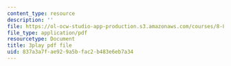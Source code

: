 ```yaml
---
content_type: resource
description: ''
file: https://ol-ocw-studio-app-production.s3.amazonaws.com/courses/8-821-string-theory-and-holographic-duality-fall-2014/837a3a7fae929a5bfac2b483e6eb7a34_gLYwLyeE8oU.pdf
file_type: application/pdf
resourcetype: Document
title: 3play pdf file
uid: 837a3a7f-ae92-9a5b-fac2-b483e6eb7a34
---
```

